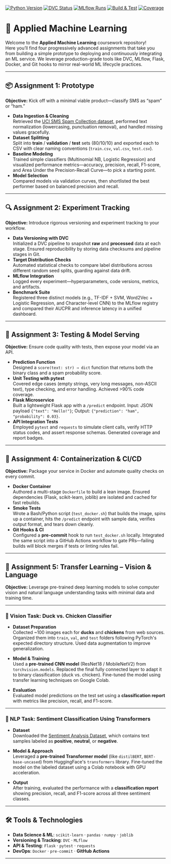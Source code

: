 <!-- Badges -->
[![Python Version](https://img.shields.io/badge/python-3.8%2B-blue)](https://www.python.org/)
[![DVC Status](https://img.shields.io/badge/dvc-pipelines-green)](https://dvc.org/)
[![MLflow Runs](https://img.shields.io/badge/mlflow-tracked-orange)](https://mlflow.org/)
[![Build & Test](https://img.shields.io/github/actions/workflow/status/your-username/aml-course/ci.yml?branch=main)](https://github.com/your-username/aml-course/actions)
[![Coverage](https://img.shields.io/badge/coverage-⛰️-yellow)](https://coveralls.io/github/your-username/aml-course)

# 📘 Applied Machine Learning

Welcome to the **Applied Machine Learning** coursework repository!  
Here you’ll find four progressively advanced assignments that take you from building a simple prototype to deploying and continuously integrating an ML service. We leverage production-grade tools like DVC, MLflow, Flask, Docker, and Git hooks to mirror real-world ML lifecycle practices.

---

## 📦 Assignment 1: Prototype

**Objective:** Kick off with a minimal viable product—classify SMS as “spam” or “ham.”

- **Data Ingestion & Cleaning**  
  Retrieved the [UCI SMS Spam Collection dataset](https://archive.ics.uci.edu/ml/datasets/sms+spam+collection), performed text normalization (lowercasing, punctuation removal), and handled missing values gracefully.  
- **Dataset Splitting**  
  Split into **train** / **validation** / **test** sets (80/10/10) and exported each to CSV with clear naming conventions (`train.csv`, `val.csv`, `test.csv`).  
- **Baseline Modeling**  
  Trained simple classifiers (Multinomial NB, Logistic Regression) and visualized performance metrics—accuracy, precision, recall, F1-score, and Area Under the Precision-Recall Curve—to pick a starting point.  
- **Model Selection**  
  Compared models via validation curves, then shortlisted the best performer based on balanced precision and recall.

---

## 🔍 Assignment 2: Experiment Tracking

**Objective:** Introduce rigorous versioning and experiment tracking to your workflow.

- **Data Versioning with DVC**  
  Initialized a DVC pipeline to snapshot **raw** and **processed** data at each stage. Ensured reproducibility by storing data checksums and pipeline stages in Git.  
- **Target Distribution Checks**  
  Automated statistical checks to compare label distributions across different random seed splits, guarding against data drift.  
- **MLflow Integration**  
  Logged every experiment—hyperparameters, code versions, metrics, and artifacts.  
- **Benchmark Suite**  
  Registered three distinct models (e.g., TF-IDF + SVM, Word2Vec + Logistic Regression, and Character-level CNN) to the MLflow registry and compared their AUCPR and inference latency in a unified dashboard.

---

## 🧪 Assignment 3: Testing & Model Serving

**Objective:** Ensure code quality with tests, then expose your model via an API.

- **Prediction Function**  
  Designed a `score(text: str) → dict` function that returns both the binary class and a spam probability score.  
- **Unit Testing with pytest**  
  Covered edge cases (empty strings, very long messages, non-ASCII text), type checking, and error handling. Achieved >90% code coverage.  
- **Flask Microservice**  
  Built a lightweight Flask app with a `/predict` endpoint. Input: JSON payload `{"text": "Hello!"}`; Output: `{"prediction": "ham", "probability": 0.03}`.  
- **API Integration Tests**  
  Employed `pytest` and `requests` to simulate client calls, verify HTTP status codes, and assert response schemas. Generated coverage and report badges.

---

## 🐳 Assignment 4: Containerization & CI/CD

**Objective:** Package your service in Docker and automate quality checks on every commit.

- **Docker Container**  
  Authored a multi-stage `Dockerfile` to build a lean image. Ensured dependencies (Flask, scikit-learn, joblib) are isolated and cached for fast rebuilds.  
- **Smoke Tests**  
  Wrote a Bash/Python script (`test_docker.sh`) that builds the image, spins up a container, hits the `/predict` endpoint with sample data, verifies output format, and tears down cleanly.  
- **Git Hooks & CI**  
  Configured a **pre-commit** hook to run `test_docker.sh` locally. Integrated the same script into a GitHub Actions workflow to gate PRs—failing builds will block merges if tests or linting rules fail.

---


## 🧠 Assignment 5: Transfer Learning – Vision & Language

**Objective:** Leverage pre-trained deep learning models to solve computer vision and natural language understanding tasks with minimal data and training time.

---

### 🐤 Vision Task: Duck vs. Chicken Classifier

- **Dataset Preparation**  
  Collected ~100 images each for **ducks** and **chickens** from web sources. Organized them into `train`, `val`, and `test` folders following PyTorch's expected directory structure. Used data augmentation to improve generalization.
  
- **Model & Training**  
  Used a **pre-trained CNN model** (ResNet18 / MobileNetV2) from `torchvision.models`. Replaced the final fully connected layer to adapt it to binary classification (duck vs. chicken). Fine-tuned the model using transfer learning techniques on Google Colab.

- **Evaluation**  
  Evaluated model predictions on the test set using a **classification report** with metrics like precision, recall, and F1-score.
---

### 📝 NLP Task: Sentiment Classification Using Transformers

- **Dataset**  
  Downloaded the [Sentiment Analysis Dataset](https://www.kaggle.com/datasets/abhi8923shriv/sentiment-analysis-dataset), which contains text samples labeled as **positive**, **neutral**, or **negative**.

- **Model & Approach**  
  Leveraged a **pre-trained Transformer model** (like `distilBERT`, `BERT-base-uncased`) from HuggingFace's `transformers` library. Fine-tuned the model on the labeled dataset using a Colab notebook with GPU acceleration.

- **Output**  
  After training, evaluated the performance with a **classification report** showing precision, recall, and F1-score across all three sentiment classes.

---


## 🛠️ Tools & Technologies

- **Data Science & ML**: `scikit-learn` · `pandas` · `numpy` · `joblib`  
- **Versioning & Tracking**: `DVC` · `MLflow`  
- **API & Testing**: `Flask` · `pytest` · `requests`  
- **DevOps**: `Docker` · `pre-commit` · **GitHub Actions**

---


